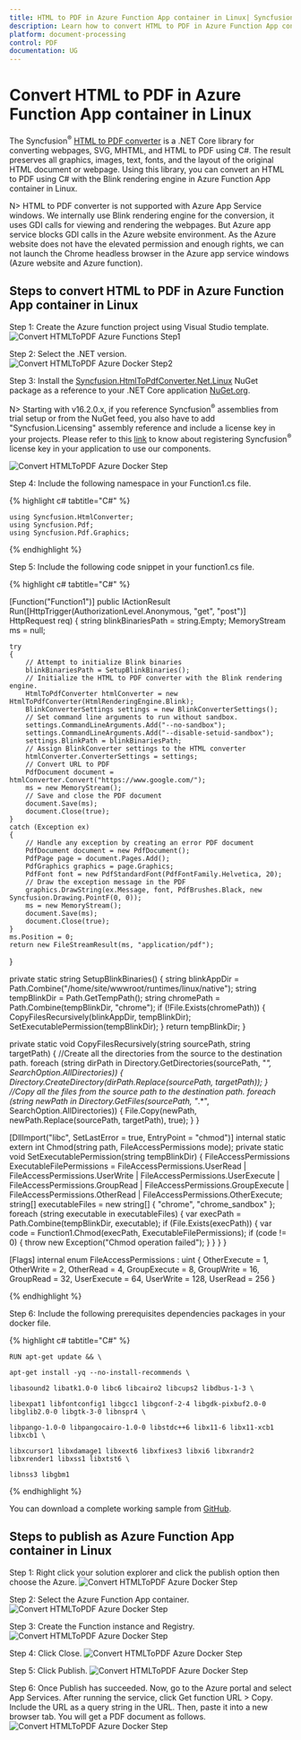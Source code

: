```yaml
---
title: HTML to PDF in Azure Function App container in Linux| Syncfusion
description: Learn how to convert HTML to PDF in Azure Function App container in Linux with easy steps using Syncfusion .NET Core HTML to PDF converter library.
platform: document-processing
control: PDF
documentation: UG
---
```


# Convert HTML to PDF in Azure Function App container in Linux

The Syncfusion<sup>&reg;</sup> [HTML to PDF converter](https://www.syncfusion.com/document-processing/pdf-framework/net/html-to-pdf) is a .NET Core library for converting webpages, SVG, MHTML, and HTML to PDF using C#. The result preserves all graphics, images, text, fonts, and the layout of the original HTML document or webpage. Using this library, you can convert an HTML to PDF using C# with the Blink rendering engine in Azure Function App container in Linux.

N> HTML to PDF converter is not supported with Azure App Service windows. We internally use Blink rendering engine for the conversion, it uses GDI calls for viewing and rendering the webpages. But Azure app service blocks GDI calls in the Azure website environment. As the Azure website does not have the elevated permission and enough rights, we can not launch the Chrome headless browser in the Azure app service windows (Azure website and Azure function).

## Steps to convert HTML to PDF in Azure Function App container in Linux

Step 1: Create the Azure function project using Visual Studio template.
![Convert HTMLToPDF Azure Functions Step1](Azure_images/Azure-function/AzureFunctions1.png)

Step 2: Select the .NET version.
![Convert HTMLToPDF Azure Docker Step2](Azure_images/Azure-function/AzureFunctions5.png)

Step 3: Install the [Syncfusion.HtmlToPdfConverter.Net.Linux](https://www.nuget.org/packages/Syncfusion.HtmlToPdfConverter.Net.Linux/) NuGet package as a reference to your .NET Core application [NuGet.org](https://www.nuget.org/).

N> Starting with v16.2.0.x, if you reference Syncfusion<sup>&reg;</sup> assemblies from trial setup or from the NuGet feed, you also have to add "Syncfusion.Licensing" assembly reference and include a license key in your projects. Please refer to this [link](https://help.syncfusion.com/common/essential-studio/licensing/overview) to know about registering Syncfusion<sup>&reg;</sup> license key in your application to use our components.

![Convert HTMLToPDF Azure Docker Step](htmlconversion_images/nuget_package.png)

Step 4: Include the following namespace in your Function1.cs file.

{% highlight c# tabtitle="C#" %}

    using Syncfusion.HtmlConverter;
    using Syncfusion.Pdf;
    using Syncfusion.Pdf.Graphics;

{% endhighlight %}

Step 5:  Include the following code snippet in your function1.cs file.

{% highlight c# tabtitle="C#" %}

[Function("Function1")]
public IActionResult Run([HttpTrigger(AuthorizationLevel.Anonymous, "get", "post")] HttpRequest req)
{
    string blinkBinariesPath = string.Empty;
    MemoryStream ms = null;

    try
    {
        // Attempt to initialize Blink binaries
        blinkBinariesPath = SetupBlinkBinaries();
        // Initialize the HTML to PDF converter with the Blink rendering engine.
        HtmlToPdfConverter htmlConverter = new HtmlToPdfConverter(HtmlRenderingEngine.Blink);
        BlinkConverterSettings settings = new BlinkConverterSettings();
        // Set command line arguments to run without sandbox.
        settings.CommandLineArguments.Add("--no-sandbox");
        settings.CommandLineArguments.Add("--disable-setuid-sandbox");
        settings.BlinkPath = blinkBinariesPath;
        // Assign BlinkConverter settings to the HTML converter
        htmlConverter.ConverterSettings = settings;
        // Convert URL to PDF
        PdfDocument document = htmlConverter.Convert("https://www.google.com/");
        ms = new MemoryStream();
        // Save and close the PDF document  
        document.Save(ms);
        document.Close(true);
    }
    catch (Exception ex)
    {
        // Handle any exception by creating an error PDF document
        PdfDocument document = new PdfDocument();
        PdfPage page = document.Pages.Add();
        PdfGraphics graphics = page.Graphics;
        PdfFont font = new PdfStandardFont(PdfFontFamily.Helvetica, 20);
        // Draw the exception message in the PDF
        graphics.DrawString(ex.Message, font, PdfBrushes.Black, new Syncfusion.Drawing.PointF(0, 0));
        ms = new MemoryStream();
        document.Save(ms);
        document.Close(true);
    }
    ms.Position = 0;
    return new FileStreamResult(ms, "application/pdf");
}

private static string SetupBlinkBinaries()
{
    string blinkAppDir = Path.Combine("/home/site/wwwroot/runtimes/linux/native");
    string tempBlinkDir = Path.GetTempPath();
    string chromePath = Path.Combine(tempBlinkDir, "chrome");
    if (!File.Exists(chromePath))
    {
        CopyFilesRecursively(blinkAppDir, tempBlinkDir);
        SetExecutablePermission(tempBlinkDir);
    }
    return tempBlinkDir;
}

private static void CopyFilesRecursively(string sourcePath, string targetPath)
{
    //Create all the directories from the source to the destination path.
    foreach (string dirPath in Directory.GetDirectories(sourcePath, "*", SearchOption.AllDirectories))
    {
        Directory.CreateDirectory(dirPath.Replace(sourcePath, targetPath));
    }
    //Copy all the files from the source path to the destination path.
    foreach (string newPath in Directory.GetFiles(sourcePath, "*.*", SearchOption.AllDirectories))
    {
        File.Copy(newPath, newPath.Replace(sourcePath, targetPath), true);
    }
}

[DllImport("libc", SetLastError = true, EntryPoint = "chmod")]
internal static extern int Chmod(string path, FileAccessPermissions mode);
private static void SetExecutablePermission(string tempBlinkDir)
{
    FileAccessPermissions ExecutableFilePermissions = FileAccessPermissions.UserRead | FileAccessPermissions.UserWrite | FileAccessPermissions.UserExecute |
    FileAccessPermissions.GroupRead | FileAccessPermissions.GroupExecute | FileAccessPermissions.OtherRead | FileAccessPermissions.OtherExecute;
    string[] executableFiles = new string[] { "chrome", "chrome_sandbox" };
    foreach (string executable in executableFiles)
    {
        var execPath = Path.Combine(tempBlinkDir, executable);
        if (File.Exists(execPath))
        {
            var code = Function1.Chmod(execPath, ExecutableFilePermissions);
            if (code != 0)
            {
                throw new Exception("Chmod operation failed");
            }
        }
    }
}

[Flags]
internal enum FileAccessPermissions : uint
{
    OtherExecute = 1,
    OtherWrite = 2,
    OtherRead = 4,
    GroupExecute = 8,
    GroupWrite = 16,
    GroupRead = 32,
    UserExecute = 64,
    UserWrite = 128,
    UserRead = 256
}

{% endhighlight %}



Step 6: Include the following prerequisites dependencies packages in your docker file.

{% highlight c# tabtitle="C#" %}

    RUN apt-get update && \

    apt-get install -yq --no-install-recommends \

    libasound2 libatk1.0-0 libc6 libcairo2 libcups2 libdbus-1-3 \

    libexpat1 libfontconfig1 libgcc1 libgconf-2-4 libgdk-pixbuf2.0-0 libglib2.0-0 libgtk-3-0 libnspr4 \

    libpango-1.0-0 libpangocairo-1.0-0 libstdc++6 libx11-6 libx11-xcb1 libxcb1 \

    libxcursor1 libxdamage1 libxext6 libxfixes3 libxi6 libxrandr2 libxrender1 libxss1 libxtst6 \

    libnss3 libgbm1

{% endhighlight %}

You can download a complete working sample from [GitHub](https://github.com/SyncfusionExamples/html-to-pdf-csharp-examples/tree/master/Azure/HTML-to-PDF-AzureApp-container).

## Steps to publish as Azure Function App container in Linux

Step 1: Right click your solution explorer and click the publish option then choose the Azure.
![Convert HTMLToPDF Azure Docker Step](Azure_images/Azure-function/Set_Azure_target.PNG)


Step 2: Select the Azure Function App container.
![Convert HTMLToPDF Azure Docker Step](Azure_images/Azure-function/Select_function_app_container.png)


Step 3: Create the Function instance and Registry.
![Convert HTMLToPDF Azure Docker Step](Azure_images/Azure-function/Createing_app_container.png)

Step 4: Click Close.
![Convert HTMLToPDF Azure Docker Step](Azure_images/Azure-function/Azure_creation.png)

Step 5: Click Publish.
![Convert HTMLToPDF Azure Docker Step](Azure_images/Azure-function/Publish_azure_conntainer.png)


Step 6: Once Publish has succeeded. Now, go to the Azure portal and select App Services. After running the service, click Get function URL > Copy. Include the URL as a query string in the URL. Then, paste it into a new browser tab. You will get a PDF document as follows.
![Convert HTMLToPDF Azure Docker Step](Azure_images/Azure-function/Output.png)